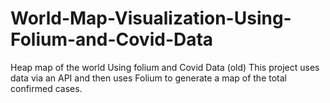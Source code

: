 # World-Map-Visualization-Using-Folium-and-Covid-Data
Heap map of the world Using folium and Covid Data (old)
This project uses data via an API and then uses Folium to generate a map of the total confirmed cases.
